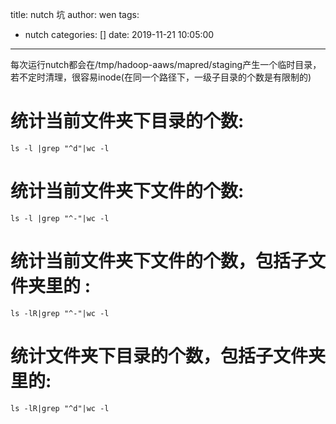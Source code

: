 title: nutch 坑
author: wen
tags:
  - nutch
categories: []
date: 2019-11-21 10:05:00
---

每次运行nutch都会在/tmp/hadoop-aaws/mapred/staging产生一个临时目录，若不定时清理，很容易inode(在同一个路径下，一级子目录的个数是有限制的)


# 统计当前文件夹下目录的个数:
```
ls -l |grep "^d"|wc -l
```

# 统计当前文件夹下文件的个数:
```
ls -l |grep "^-"|wc -l
```

#  统计当前文件夹下文件的个数，包括子文件夹里的 :
```
ls -lR|grep "^-"|wc -l
```

 
# 统计文件夹下目录的个数，包括子文件夹里的:
```
ls -lR|grep "^d"|wc -l
```